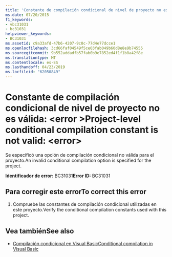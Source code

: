 ```yaml
---
title: 'Constante de compilación condicional de nivel de proyecto no es válida: <error>'
ms.date: 07/20/2015
f1_keywords:
- vbc31031
- bc31031
helpviewer_keywords:
- BC31031
ms.assetid: c9a33afd-47b6-4207-9c0c-77d4e77dcce1
ms.openlocfilehash: 3cd66faf04549f5ce03fab049b60d8e8e9b74555
ms.sourcegitcommit: 9b552addadfb57fab0b9e7852ed4f1f1b8a42f8e
ms.translationtype: MT
ms.contentlocale: es-ES
ms.lasthandoff: 04/23/2019
ms.locfileid: "62050849"
---
```

# <a name="project-level-conditional-compilation-constant-is-not-valid-error"></a><span data-ttu-id="df51d-102">Constante de compilación condicional de nivel de proyecto no es válida: \<error ></span><span class="sxs-lookup"><span data-stu-id="df51d-102">Project-level conditional compilation constant is not valid: \<error></span></span>
<span data-ttu-id="df51d-103">Se especificó una opción de compilación condicional no válida para el proyecto.</span><span class="sxs-lookup"><span data-stu-id="df51d-103">An invalid conditional compilation option is specified for the project.</span></span>  
  
 <span data-ttu-id="df51d-104">**Identificador de error:** BC31031</span><span class="sxs-lookup"><span data-stu-id="df51d-104">**Error ID:** BC31031</span></span>  
  
## <a name="to-correct-this-error"></a><span data-ttu-id="df51d-105">Para corregir este error</span><span class="sxs-lookup"><span data-stu-id="df51d-105">To correct this error</span></span>  
  
1. <span data-ttu-id="df51d-106">Compruebe las constantes de compilación condicional utilizadas en este proyecto.</span><span class="sxs-lookup"><span data-stu-id="df51d-106">Verify the conditional compilation constants used with this project.</span></span>  
  
## <a name="see-also"></a><span data-ttu-id="df51d-107">Vea también</span><span class="sxs-lookup"><span data-stu-id="df51d-107">See also</span></span>

- [<span data-ttu-id="df51d-108">Compilación condicional en Visual Basic</span><span class="sxs-lookup"><span data-stu-id="df51d-108">Conditional compilation in Visual Basic</span></span>](~/docs/visual-basic/programming-guide/program-structure/conditional-compilation.md)
